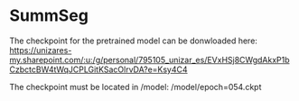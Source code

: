 # SummSeg
The checkpoint for the pretrained model can be donwloaded here: https://unizares-my.sharepoint.com/:u:/g/personal/795105_unizar_es/EVxHSj8CWgdAkxP1bCzbctcBW4tWqJCPLGitKSacOlrvDA?e=Ksy4C4

The checkpoint must be located in /model: /model/epoch=054.ckpt
